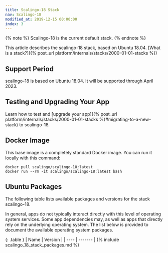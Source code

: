 ```yaml
---
title: Scalingo-18 Stack
nav: Scalingo-18
modified_at: 2019-12-15 00:00:00
index: 3
---
```


{% note %}
  Scalingo-18 is the current default stack.
{% endnote %}

This article describes the scalingo-18 stack, based on Ubuntu 18.04. [What is a stack?]({% post_url platform/internals/stacks/2000-01-01-stacks %})

## Support Period

scalingo-18 is based on Ubuntu 18.04. It will be supported through April 2023.

## Testing and Upgrading Your App

Learn how to test and [upgrade your app]({% post_url platform/internals/stacks/2000-01-01-stacks %}#migrating-to-a-new-stack) to scalingo-18.

## Docker Image

This base image is a completely standard Docker image. You can run it locally with this command:

```
docker pull scalingo/scalingo-18:latest
docker run --rm -it scalingo/scalingo-18:latest bash
```

## Ubuntu Packages

The following table lists available packages and versions for the stack scalingo-18.

In general, apps do not typically interact directly with this level of operating system services. Some app dependencies may, as well as apps that directly rely on the underlying operating system. The list below is provided to document the available operating system packages.

{: .table }
| Name | Version |
| ---- | ------- |
{% include scalingo_18_stack_packages.md %}
